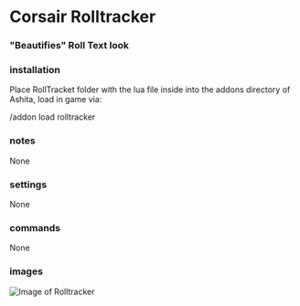 # Corsair Rolltracker
### "Beautifies" Roll Text look 

### installation
Place RollTracket folder with the lua file inside into the addons directory of Ashita, load in game via:

/addon load rolltracker

### notes
None

### settings
None

### commands
None

### images
![Image of Rolltracker](Ashita-Addons/Rolltracker_Screenshot.png)
